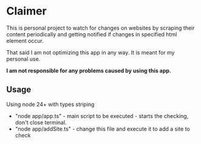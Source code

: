 <h1>Claimer</h1>
This is personal project to watch for changes on websites by scraping their content periodically and getting notified if changes in specified html element occur.

That said I am not optimizing this app in any way. It is meant for my personal use.

**I am not responsible for any problems caused by using this app.**

<h2>Usage</h2>

Using node 24+ with types striping

-   "node app/app.ts" - main script to be executed - starts the checking, don't close terminal.
-   "node app/addSite.ts" - change this file and execute it to add a site to check
